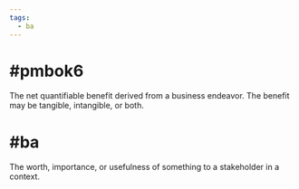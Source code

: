 ```yaml
---
tags:
  - ba
---
```

# #pmbok6 
The net quantifiable benefit derived from a business endeavor. The benefit may be tangible, intangible, or both.

# #ba 
The worth, importance, or usefulness of something to a stakeholder in a context.